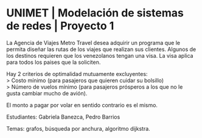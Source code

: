 # UNIMET | Modelación de sistemas de redes | Proyecto 1 

La Agencia de Viajes Metro Travel desea adquirir un programa que le permita diseñar las rutas de los viajes que realizan sus clientes. 
Algunos de los destinos requieren que los venezolanos tengan una visa. 
La visa aplica para todos los paises que la soliciten.					
					
Hay 2 criterios de optimalidad mutuamente excluyentes:					
    >    Costo mínimo (para pasajeros que quieren cuidar su bolsillo)					
    >    Número de vuelos mínimo (para pasajeros prósperos a los que no le gusta cambiar mucho de avión).					
					
El monto a pagar por volar en sentido contrario es el mismo.

Estudiantes: Gabriela Banezca, Pedro Barrios

Temas: grafos, búsqueda por anchura, algoritmo dijkstra.
